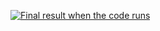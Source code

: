 [![Final result when the code runs](https://img.youtube.com/vi/W56886Ut3W0/0.jpg)](https://youtu.be/W56886Ut3W0)

